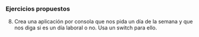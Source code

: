 ### Ejercicios propuestos
8. Crea una aplicación por consola que nos pida un día de la semana y que nos diga si es un día laboral o no. Usa un switch para ello.
